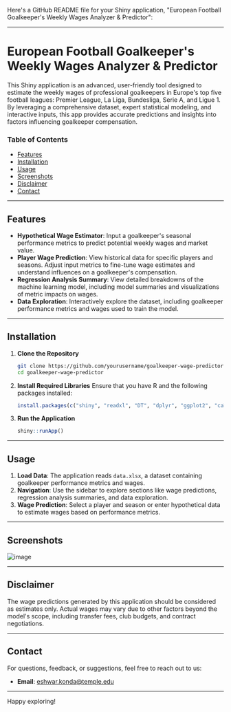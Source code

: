 Here's a GitHub README file for your Shiny application, "European Football Goalkeeper's Weekly Wages Analyzer & Predictor":

---

# European Football Goalkeeper's Weekly Wages Analyzer & Predictor

This Shiny application is an advanced, user-friendly tool designed to estimate the weekly wages of professional goalkeepers in Europe's top five football leagues: Premier League, La Liga, Bundesliga, Serie A, and Ligue 1. By leveraging a comprehensive dataset, expert statistical modeling, and interactive inputs, this app provides accurate predictions and insights into factors influencing goalkeeper compensation.

### Table of Contents

- [Features](#features)
- [Installation](#installation)
- [Usage](#usage)
- [Screenshots](#screenshots)
- [Disclaimer](#disclaimer)
- [Contact](#contact)

---

## Features

- **Hypothetical Wage Estimator**: Input a goalkeeper's seasonal performance metrics to predict potential weekly wages and market value.
- **Player Wage Prediction**: View historical data for specific players and seasons. Adjust input metrics to fine-tune wage estimates and understand influences on a goalkeeper's compensation.
- **Regression Analysis Summary**: View detailed breakdowns of the machine learning model, including model summaries and visualizations of metric impacts on wages.
- **Data Exploration**: Interactively explore the dataset, including goalkeeper performance metrics and wages used to train the model.

---

## Installation

1. **Clone the Repository**
   ```sh
   git clone https://github.com/yourusername/goalkeeper-wage-predictor.git
   cd goalkeeper-wage-predictor
   ```

2. **Install Required Libraries**
   Ensure that you have R and the following packages installed:
   ```R
   install.packages(c("shiny", "readxl", "DT", "dplyr", "ggplot2", "caTools", "shinydashboard", "shinyWidgets", "shinyBS", "plotly", "shinyjs"))
   ```

3. **Run the Application**
   ```R
   shiny::runApp()
   ```

---

## Usage

1. **Load Data**: The application reads `data.xlsx`, a dataset containing goalkeeper performance metrics and wages.
2. **Navigation**: Use the sidebar to explore sections like wage predictions, regression analysis summaries, and data exploration.
3. **Wage Prediction**: Select a player and season or enter hypothetical data to estimate wages based on performance metrics.

---

## Screenshots

![image](https://github.com/user-attachments/assets/4709e091-8165-41b3-b1f9-32c3fde41a82)

---

## Disclaimer

The wage predictions generated by this application should be considered as estimates only. Actual wages may vary due to other factors beyond the model's scope, including transfer fees, club budgets, and contract negotiations.

---

## Contact

For questions, feedback, or suggestions, feel free to reach out to us:
- **Email**: eshwar.konda@temple.edu

---

Happy exploring!
